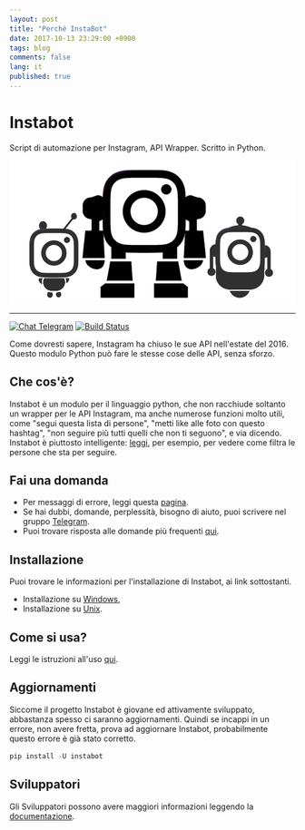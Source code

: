 ```yaml
---
layout: post
title: "Perché InstaBot"
date: 2017-10-13 23:29:00 +0900
tags: blog
comments: false
lang: it
published: true
---
```

# Instabot

Script di automazione per Instagram, API Wrapper. Scritto in Python.

![Instabot is better than other open-source bots!](/assets/instabot.png "Instabot is better than other open-source bots!")

___
[![Chat Telegram ](https://img.shields.io/badge/chat%20on-Telegram-blue.svg)](https://t.me/joinchat/AAAAAEHxHAtKhKo4X4r7xg)
[![Build Status](https://travis-ci.org/instagrambot/instabot.svg?branch=master)](https://travis-ci.org/instagrambot/instabot)

Come dovresti sapere, Instagram ha chiuso le sue API nell'estate del 2016. Questo modulo Python può fare le stesse cose delle API, senza sforzo.

## Che cos'è?

Instabot è un modulo per il linguaggio python, che non racchiude soltanto un wrapper per le API Instagram, ma anche numerose funzioni molto utili, come "segui questa lista di persone", "metti like alle foto con questo hashtag", "non seguire più tutti quelli che non ti seguono", e via dicendo. Instabot è piuttosto intelligente: [leggi](/2017/10/13/Filtration-it.html), per esempio, per vedere come filtra le persone che sta per seguire.

## Fai una domanda

* Per messaggi di errore, leggi questa [pagina](https://github.com/instagrambot/instabot/issues).
* Se hai dubbi, domande, perplessità, bisogno di aiuto, puoi scrivere nel gruppo [Telegram](https://t.me/instabotproject).
* Puoi trovare risposta alle domande più frequenti [qui](/2017/10/13/FAQ-it.html).

## Installazione

Puoi trovare le informazioni per l'installazione di Instabot, ai link sottostanti.
* Installazione su [Windows](/2017/10/13/Installation-on-Windows-it.html),
* Installazione su [Unix](/2017/10/13/Installation-on-Unix-it.html).

## Come si usa?

Leggi le istruzioni all'uso [qui](/2017/10/13/How-to-use-it.html).

## Aggiornamenti

Siccome il progetto Instabot è giovane ed attivamente sviluppato, abbastanza spesso ci saranno aggiornamenti. Quindi se incappi in un errore, non avere fretta, prova ad aggiornare Instabot, probabilmente questo errore è già stato corretto.

``` python
pip install -U instabot
```

## Sviluppatori

Gli Sviluppatori possono avere maggiori informazioni leggendo la 
[documentazione](/2017/10/13/For-developers-it.html).
